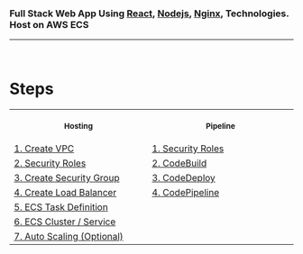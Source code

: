 ### Full Stack Web App Using [React](https://github.com/cyber-netics/testX/tree/main/src/client), [Nodejs](https://github.com/cyber-netics/testX/tree/main/src/backend), [Nginx](https://github.com/cyber-netics/testX/tree/main/src/nginx), Technologies. Host on AWS ECS

---

<br/>

# Steps

<table>
  <tr>
    <th align="center">
      <img width="441" height="1" />
      <p>
        <small>Hosting</small>
      </p>
    </th>
    <th align="center">
      <img width="441" height="1" />
      <p>
        <small>Pipeline</small>
      </p>
    </th>
  </tr>
  <tr>
    <td>
      <a
        href="https://github.com/edo92/AWS-ECS-Hosting-Pipeline/blob/docs/vpc/vpc.md#aws-vpc-virtual-private-network"
        >   1. Create VPC</a
      >
    </td>
    <td>
      <a
        href="https://github.com/edo92/AWS-ECS-Hosting-Pipeline/blob/docs/securityrole/securityrole.md#security-role-for-codebuild"
        >   1. Security Roles</a
      >
    </td>
  </tr>
  <tr>
    <td>
      <a
        href="https://github.com/edo92/AWS-ECS-Hosting-Pipeline/blob/docs/securityrole/securityrole.md#security-role-for-codedeploy"
        > 2. Security Roles</a
      >
    </td>
    <td>
      <a
        href="https://github.com/edo92/AWS-ECS-Hosting-Pipeline/blob/docs/codebuild/codebuild.md#aws-codebuild"
        > 2. CodeBuild</a
      >
    </td>
  </tr>
  <tr>
    <td>
      <a
        href="https://github.com/edo92/AWS-ECS-Hosting-Pipeline/blob/docs/securitygroup/securitygroup.md#security-security-groups"
        >   3. Create Security Group</a
      >
    </td>
    <td>
      <a
        href="https://github.com/edo92/AWS-ECS-Hosting-Pipeline/blob/docs/codedeploy/codedeploy.md#codedeploy"
        >3. CodeDeploy</a
      >
    </td>
  </tr>
  <tr>
    <td>
      <a
        href="https://github.com/edo92/AWS-ECS-Hosting-Pipeline/blob/docs/loadbalancer/loadbalancer.md#create-load-balancer"
        >   4. Create Load Balancer</a
      >
    </td>
    <td>
      <a
        href="https://github.com/edo92/AWS-ECS-Hosting-Pipeline/blob/docs/codepipeline/pipeline.md#codepipeline"
        >4. CodePipeline</a
      >
    </td>
  </tr>
  <tr>
    <td>
      <a
        href="https://github.com/edo92/AWS-ECS-Hosting-Pipeline/blob/docs/ecs/ecstaskdef.md#ecs-task-definition"
        >   5. ECS Task Definition</a
      >
    </td>
     <td>
    </td>
  </tr>
   <tr>
    <td>
      <a
        href="https://github.com/edo92/AWS-ECS-Hosting-Pipeline/blob/docs/ecs/ecscluster.md#ecs-cluster"
        >   6. ECS Cluster / Service</a
      >
    </td>
    <td>
    </td>
  </tr>
  <tr>
    <td>
      <a
        href="https://github.com/edo92/AWS-ECS-Hosting-Pipeline/blob/docs/autoscaling/autoscaling.md#auto-scaling"
        >   7. Auto Scaling (Optional)</a
      >
    </td>
    <td>
    </td>
  </tr>
</table>
